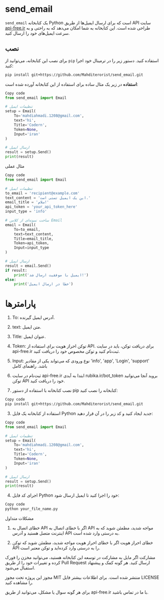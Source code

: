 # send_email

`send_email` یک کتابخانه Python است که برای ارسال ایمیل‌ها از طریق API سایت [api-free.ir](https://api-free.ir) طراحی شده است. این کتابخانه به شما امکان می‌دهد که به راحتی و به سرعت ایمیل‌های خود را ارسال کنید.

## نصب

برای نصب این کتابخانه، می‌توانید از `pip` استفاده کنید. دستور زیر را در ترمینال خود اجرا کنید:

```bash
pip install git+https://github.com/Mahditerorist/send_email.git
```
**استفاده**
در زیر یک مثال ساده برای استفاده از این کتابخانه آورده شده است:

```python
Copy code
from send_email import Email

# تنظیمات ایمیل
setup = Email(
    To='mahdiahmadi.1208@gmail.com',
    text='hi',
    Title='Codern',
    Token=None,
    Input='iran'
)

# ارسال ایمیل
result = setup.Send()
print(result)
```
مثال عملی
```python
Copy code
from send_email import Email

# تنظیمات ایمیل
to_email = 'recipient@example.com'
text_content = 'این یک ایمیل تستی است.'
email_title = 'سلام!'
api_token = 'your_api_token_here'
input_type = 'info'

# ساخت نمونه‌ای از کلاس Email
email = Email(
    To=to_email,
    text=text_content,
    Title=email_title,
    Token=api_token,
    Input=input_type
)

# ارسال ایمیل
result = email.Send()
if result:
    print('ایمیل با موفقیت ارسال شد!')
else:
    print('خطا در ارسال ایمیل')

```
# پارامترها
1. To: آدرس ایمیل گیرنده.
2. text: متن ایمیل.
3. Title: عنوان ایمیل.
4. Token: توکن احراز هویت برای استفاده از API. برای دریافت توکن، باید در سایت api-free.ir ثبت‌نام کنید و توکن مخصوص خود را دریافت کنید.
5. Input: نوع ورودی که می‌تواند یکی از مقادیر 'info', 'app', 'Login', 'support' باشد.
راهنمای کامل
1. ثبت‌نام در سایت api-free.ir
ابتدا به آیدی rubika.ir/bot_token بروید آنجا می‌توانید توکن API خود را دریافت کنید.

2. نصب کتابخانه
با استفاده از دستور pip کتابخانه را نصب کنید:

```bash
Copy code
pip install git+https://github.com/Mahditerorist/send_email.git
```
3. استفاده از کتابخانه
یک فایل Python جدید ایجاد کنید و کد زیر را در آن قرار دهید:

```python
Copy code
from send_email import Email

# تنظیمات ایمیل
setup = Email(
    To='mahdiahmadi.1208@gmail.com',
    text='hi',
    Title='Codern',
    Token=None,
    Input='iran'
)

# ارسال ایمیل
result = setup.Send()
print(result)
```
4. اجرای کد
فایل Python خود را اجرا کنید تا ایمیل ارسال شود:

```bash
Copy code
python your_file_name.py
```
مشکلات متداول
1. خطای اتصال به API
اگر با خطای اتصال به API مواجه شدید، مطمئن شوید که به اینترنت متصل هستید و آدرس API به درستی وارد شده است.

2. خطای احراز هویت
اگر با خطای احراز هویت مواجه شدید، مطمئن شوید که توکن API را به درستی وارد کرده‌اید و توکن معتبر است.

مشارکت
اگر مایل به مشارکت در توسعه این کتابخانه هستید، می‌توانید مخزن را فورک کرده و تغییرات خود را از طریق Pull Request ارسال کنید. هر گونه کمک و پیشنهاد استقبال می‌شود.

مجوز
این پروژه تحت مجوز MIT منتشر شده است. برای اطلاعات بیشتر فایل LICENSE را مشاهده کنید.

برای هر گونه سوال یا مشکل، می‌توانید از طریق api-free.ir با ما در تماس باشید.
